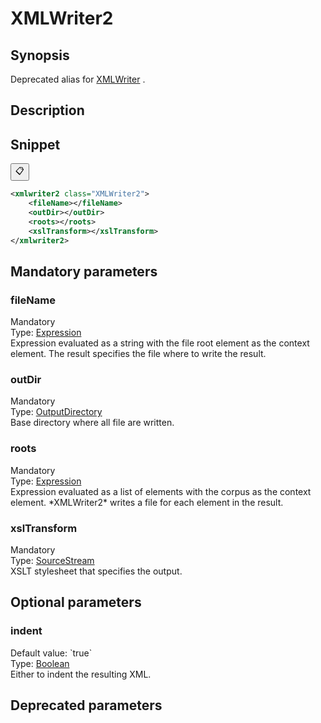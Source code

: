 <h1 class="module">XMLWriter2</h1>

## Synopsis

Deprecated alias for <a href="../module/XMLWriter" class="module">XMLWriter</a> .

## Description

## Snippet



<button class="copy-code-button" title="Copy to clipboard" onclick="copy_code(this)">📋</button>
```xml
<xmlwriter2 class="XMLWriter2">
    <fileName></fileName>
    <outDir></outDir>
    <roots></roots>
    <xslTransform></xslTransform>
</xmlwriter2>
```

## Mandatory parameters

<h3 id="fileName" class="param">fileName</h3>

<div class="param-level param-level-mandatory">Mandatory
</div>
<div class="param-type">Type: <a href="../converter/fr.inra.maiage.bibliome.alvisnlp.core.corpus.expressions.Expression" class="converter">Expression</a>
</div>
Expression evaluated as a string with the file root element as the context element. The result specifies the file where to write the result.

<h3 id="outDir" class="param">outDir</h3>

<div class="param-level param-level-mandatory">Mandatory
</div>
<div class="param-type">Type: <a href="../converter/fr.inra.maiage.bibliome.util.files.OutputDirectory" class="converter">OutputDirectory</a>
</div>
Base directory where all file are written.

<h3 id="roots" class="param">roots</h3>

<div class="param-level param-level-mandatory">Mandatory
</div>
<div class="param-type">Type: <a href="../converter/fr.inra.maiage.bibliome.alvisnlp.core.corpus.expressions.Expression" class="converter">Expression</a>
</div>
Expression evaluated as a list of elements with the corpus as the context element. *XMLWriter2* writes a file for each element in the result.

<h3 id="xslTransform" class="param">xslTransform</h3>

<div class="param-level param-level-mandatory">Mandatory
</div>
<div class="param-type">Type: <a href="../converter/fr.inra.maiage.bibliome.util.streams.SourceStream" class="converter">SourceStream</a>
</div>
XSLT stylesheet that specifies the output.

## Optional parameters

<h3 id="indent" class="param">indent</h3>

<div class="param-level param-level-default-value">Default value: `true`
</div>
<div class="param-type">Type: <a href="../converter/java.lang.Boolean" class="converter">Boolean</a>
</div>
Either to indent the resulting XML.

## Deprecated parameters

